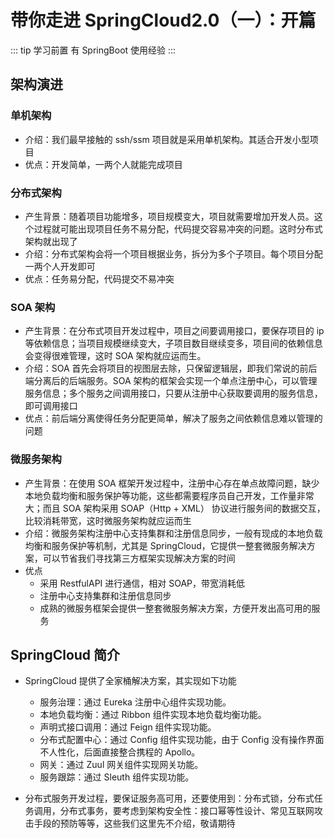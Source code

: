 # 带你走进 SpringCloud2.0（一）：开篇

::: tip 学习前置
有 SpringBoot 使用经验
:::

## 架构演进

### 单机架构
* 介绍：我们最早接触的 ssh/ssm 项目就是采用单机架构。其适合开发小型项目
* 优点：开发简单，一两个人就能完成项目

### 分布式架构
* 产生背景：随着项目功能增多，项目规模变大，项目就需要增加开发人员。这个过程就可能出现项目任务不易分配，代码提交容易冲突的问题。这时分布式架构就出现了
* 介绍：分布式架构会将一个项目根据业务，拆分为多个子项目。每个项目分配一两个人开发即可
* 优点：任务易分配，代码提交不易冲突

### SOA 架构
* 产生背景：在分布式项目开发过程中，项目之间要调用接口，要保存项目的 ip 等依赖信息；当项目规模继续变大，子项目数目继续变多，项目间的依赖信息会变得很难管理，这时 SOA 架构就应运而生。
* 介绍：SOA 首先会将项目的视图层去除，只保留逻辑层，即我们常说的前后端分离后的后端服务。SOA 架构的框架会实现一个单点注册中心，可以管理服务信息；多个服务之间调用接口，只要从注册中心获取要调用的服务信息，即可调用接口
* 优点：前后端分离使得任务分配更简单，解决了服务之间依赖信息难以管理的问题

### 微服务架构
* 产生背景：在使用 SOA 框架开发过程中，注册中心存在单点故障问题，缺少本地负载均衡和服务保护等功能，这些都需要程序员自己开发，工作量非常大；而且 SOA 架构采用 SOAP（Http + XML） 协议进行服务间的数据交互，比较消耗带宽，这时微服务架构就应运而生
* 介绍：微服务架构注册中心支持集群和注册信息同步，一般有现成的本地负载均衡和服务保护等机制，尤其是 SpringCloud，它提供一整套微服务解决方案，可以节省我们寻找第三方框架实现解决方案的时间
* 优点
    * 采用 RestfulAPI 进行通信，相对 SOAP，带宽消耗低
    * 注册中心支持集群和注册信息同步
    * 成熟的微服务框架会提供一整套微服务解决方案，方便开发出高可用的服务

## SpringCloud 简介
* SpringCloud 提供了全家桶解决方案，其实现如下功能
  * 服务治理：通过 Eureka 注册中心组件实现功能。
  * 本地负载均衡：通过 Ribbon 组件实现本地负载均衡功能。
  * 声明式接口调用：通过 Feign 组件实现功能。
  * 分布式配置中心：通过 Config 组件实现功能，由于 Config 没有操作界面不人性化，后面直接整合携程的 Apollo。
  * 网关：通过 Zuul 网关组件实现网关功能。
  * 服务跟踪：通过 Sleuth 组件实现功能。


* 分布式服务开发过程，要保证服务高可用，还要使用到：分布式锁，分布式任务调用，分布式事务，要考虑到架构安全性：接口幂等性设计、常见互联网攻击手段的预防等等，这些我们这里先不介绍，敬请期待
